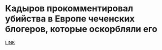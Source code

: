 # Кадыров прокомментировал убийства в Европе чеченских блогеров, которые оскорбляли его



[LINK](https://varlamov.ru/3955208.html)